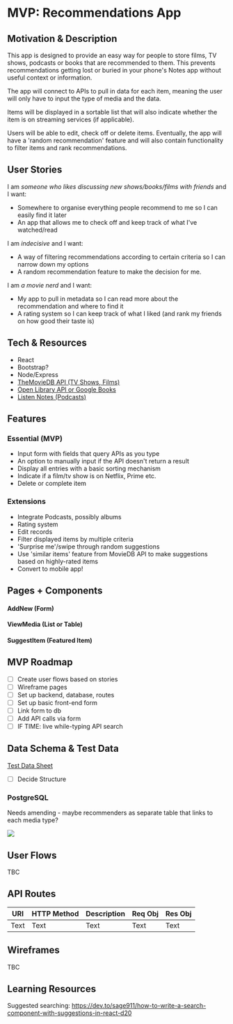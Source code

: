 # MVP: Recommendations App

## Motivation & Description

This app is designed to provide an easy way for people to store films, TV shows, podcasts or books that are recommended to them. This prevents recommendations getting lost or buried in your phone's Notes app without useful context or information.

The app will connect to APIs to pull in data for each item, meaning the user will only have to input the type of media and the data.

Items will be displayed in a sortable list that will also indicate whether the item is on streaming services (if applicable).

Users will be able to edit, check off or delete items. Eventually, the app will have a 'random recommendation' feature and will also contain functionality to filter items and rank recommendations.

## User Stories

I am *someone who likes discussing new shows/books/films with friends* and I want:

* Somewhere to organise everything people recommend to me so I can easily find it later
* An app that allows me to check off and keep track of what I've watched/read

I am *indecisive* and I want:

* A way of filtering recommendations according to certain criteria so I can narrow down my options
* A random recommendation feature to make the decision for me.

I am *a movie nerd* and I want:

* My app to pull in metadata so I can read more about the recommendation and where to find it
* A rating system so I can keep track of what I liked (and rank my friends on how good their taste is)

## Tech & Resources

* React
* Bootstrap?
* Node/Express
* [TheMovieDB API (TV Shows, Films)](https://developers.themoviedb.org/3)
* [Open Library API or Google Books](https://openlibrary.org/dev/docs/api/books)
* [Listen Notes (Podcasts)](https://www.listennotes.com/api/)

## Features

### Essential (MVP)

* Input form with fields that query APIs as you type
* An option to manually input if the API doesn't return a result
* Display all entries with a basic sorting mechanism
* Indicate if a film/tv show is on Netflix, Prime etc.
* Delete or complete item

### Extensions

* Integrate Podcasts, possibly albums
* Rating system
* Edit records
* Filter displayed items by multiple criteria
* 'Surprise me'/swipe through random suggestions
* Use 'similar items' feature from MovieDB API to make suggestions based on highly-rated items
* Convert to mobile app!

## Pages + Components

#### AddNew (Form)

#### ViewMedia (List or Table)

#### SuggestItem (Featured Item)

## MVP Roadmap

- [ ] Create user flows based on stories
- [ ] Wireframe pages
- [ ] Set up backend, database, routes
- [ ] Set up basic front-end form
- [ ] Link form to db
- [ ] Add API calls via form
- [ ] IF TIME: live while-typing API search

## Data Schema & Test Data

[Test Data Sheet](https://docs.google.com/spreadsheets/d/1NapP-eI5R_qSIwZV9C8lOOS3kbvsJMs0HZgpVSfsicw/edit?usp=sharing)

- [ ] Decide Structure

### PostgreSQL

Needs amending - maybe recommenders as separate table that links to each media type?

![](https://i.imgur.com/7rgGOV6.png)


## User Flows

TBC

## API Routes



| URI | HTTP Method | Description | Req Obj | Res Obj |
| -------- | -------- | -------- | -------- | -------- |
| Text     | Text     | Text     | Text     | Text     |



## Wireframes

TBC

## Learning Resources

Suggested searching: https://dev.to/sage911/how-to-write-a-search-component-with-suggestions-in-react-d20